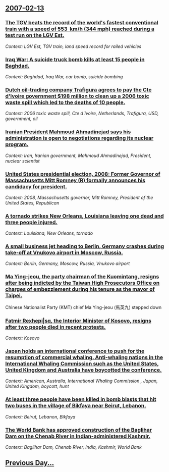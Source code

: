 ## [2007-02-13](/news/2007/02/13/index.md)

### [ The TGV beats the record of the world's fastest conventional train with a speed of 553 &nbsp;km/h (344&nbsp;mph) reached during a test run on the LGV Est. ](/news/2007/02/13/the-tgv-beats-the-record-of-the-world-s-fastest-conventional-train-with-a-speed-of-553-nbsp-km-h-344-nbsp-mph-reached-during-a-test-run.md)
_Context: LGV Est, TGV train, land speed record for railed vehicles_

### [ Iraq War: A suicide truck bomb kills at least 15 people in Baghdad. ](/news/2007/02/13/iraq-war-p-a-suicide-truck-bomb-kills-at-least-15-people-in-baghdad.md)
_Context: Baghdad, Iraq War, car bomb, suicide bombing_

### [ Dutch oil-trading company Trafigura agrees to pay the Cte d'Ivoire government $198 million to clean up a 2006 toxic waste spill which led to the deaths of 10 people. ](/news/2007/02/13/dutch-oil-trading-company-trafigura-agrees-to-pay-the-cote-d-ivoire-government-198-million-to-clean-up-a-2006-toxic-waste-spill-which-led.md)
_Context: 2006 toxic waste spill, Cte d'Ivoire, Netherlands, Trafigura, USD, government, oil_

### [ Iranian President Mahmoud Ahmadinejad says his administration is open to negotiations regarding its nuclear program. ](/news/2007/02/13/iranian-president-mahmoud-ahmadinejad-says-his-administration-is-open-to-negotiations-regarding-its-nuclear-program.md)
_Context: Iran, Iranian government, Mahmoud Ahmadinejad, President, nuclear scientist_

### [ United States presidential election, 2008: Former Governor of Massachusetts Mitt Romney (R) formally announces his candidacy for president. ](/news/2007/02/13/united-states-presidential-election-2008-former-governor-of-massachusetts-mitt-romney-r-formally-announces-his-candidacy-for-president.md)
_Context: 2008, Massachusetts governor, Mitt Romney, President of the United States, Republican_

### [ A tornado strikes New Orleans, Louisiana leaving one dead and three people injured. ](/news/2007/02/13/a-tornado-strikes-new-orleans-louisiana-leaving-one-dead-and-three-people-injured.md)
_Context: Louisiana, New Orleans, tornado_

### [ A small business jet heading to Berlin, Germany crashes during take-off at Vnukovo airport in Moscow, Russia. ](/news/2007/02/13/a-small-business-jet-heading-to-berlin-germany-crashes-during-take-off-at-vnukovo-airport-in-moscow-russia.md)
_Context: Berlin, Germany, Moscow, Russia, Vnukovo airport_

### [ Ma Ying-jeou, the party chairman of the Kuomintang, resigns after being indicted by the Taiwan High Prosecutors Office on charges of embezzlement during his tenure as the mayor of Taipei. ](/news/2007/02/13/ma-ying-jeou-the-party-chairman-of-the-kuomintang-resigns-after-being-indicted-by-the-taiwan-high-prosecutors-office-on-charges-of-embezz.md)
Chinese Nationalist Party (KMT) chief Ma Ying-jeou (馬英九) stepped down

### [ Fatmir Rexhepi|sq, the Interior Minister of Kosovo, resigns after two people died in recent protests. ](/news/2007/02/13/fatmir-rexhepi-sq-the-interior-minister-of-kosovo-resigns-after-two-people-died-in-recent-protests.md)
_Context: Kosovo_

### [ Japan holds an international conference to push for the resumption of commercial whaling. Anti-whaling nations in the International Whaling Commission such as the United States, United Kingdom and Australia have boycotted the  conference. ](/news/2007/02/13/japan-holds-an-international-conference-to-push-for-the-resumption-of-commercial-whaling-anti-whaling-nations-in-the-international-whaling.md)
_Context: American, Australia, International Whaling Commission , Japan, United Kingdom, boycott, hunt_

### [ At least three people have been killed in bomb blasts that hit two buses in the village of Bikfaya near Beirut, Lebanon. ](/news/2007/02/13/at-least-three-people-have-been-killed-in-bomb-blasts-that-hit-two-buses-in-the-village-of-bikfaya-near-beirut-lebanon.md)
_Context: Beirut, Lebanon, Bikfaya_

### [ The World Bank has approved construction of the Baglihar Dam on the Chenab River in Indian-administered Kashmir.  ](/news/2007/02/13/the-world-bank-has-approved-construction-of-the-baglihar-dam-on-the-chenab-river-in-indian-administered-kashmir.md)
_Context: Baglihar Dam, Chenab River, India, Kashmir, World Bank_

## [Previous Day...](/news/2007/02/12/index.md)

